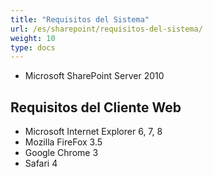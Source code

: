 ```yaml
---
title: "Requisitos del Sistema"
url: /es/sharepoint/requisitos-del-sistema/
weight: 10
type: docs
---
```



- Microsoft SharePoint Server 2010
## **Requisitos del Cliente Web**
- Microsoft Internet Explorer 6, 7, 8
- Mozilla FireFox 3.5
- Google Chrome 3
- Safari 4
